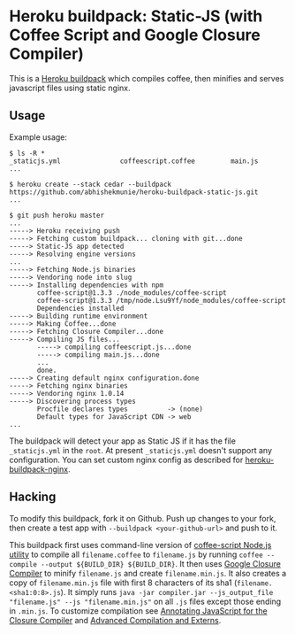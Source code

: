 Heroku buildpack: Static-JS (with Coffee Script and Google Closure Compiler)
=============================================================================

This is a [Heroku buildpack](http://devcenter.heroku.com/articles/buildpack) which compiles coffee, then minifies and serves javascript files using static nginx.

Usage
-----

Example usage:

    $ ls -R *
    _staticjs.yml    	        coffeescript.coffee         main.js
    ...

    $ heroku create --stack cedar --buildpack https://github.com/abhishekmunie/heroku-buildpack-static-js.git
    ...

    $ git push heroku master
    ...
    -----> Heroku receiving push
    -----> Fetching custom buildpack... cloning with git...done
    -----> Static-JS app detected
    -----> Resolving engine versions
    ...
    -----> Fetching Node.js binaries
    -----> Vendoring node into slug
    -----> Installing dependencies with npm
           coffee-script@1.3.3 ./node_modules/coffee-script 
           coffee-script@1.3.3 /tmp/node.Lsu9Yf/node_modules/coffee-script
           Dependencies installed
    -----> Building runtime environment
    -----> Making Coffee...done
    -----> Fetching Closure Compiler...done
    -----> Compiling JS files...
           -----> compiling coffeescript.js...done
           -----> compiling main.js...done
           ...
           done.
    -----> Creating default nginx configuration.done
    -----> Fetching nginx binaries
    -----> Vendoring nginx 1.0.14
    -----> Discovering process types
           Procfile declares types          -> (none)
           Default types for JavaScript CDN -> web
    ...

The buildpack will detect your app as Static JS if it has the file `_staticjs.yml` in the `root`. At present `_staticjs.yml` doesn't support any configuration.
You can set custom nginx config as described for [heroku-buildpack-nginx](https://github.com/abhishekmunie/heroku-buildpack-nginx).

Hacking
-------

To modify this buildpack, fork it on Github. Push up changes to your fork, then
create a test app with `--buildpack <your-github-url>` and push to it.

This buildpack first uses command-line version of [coffee-script Node.js utility](http://coffeescript.org/#usage) to compile all `filename.coffee` to `filename.js`
by running `coffee --compile --output ${BUILD_DIR} ${BUILD_DIR}`.
It then uses [Google Closure Compiler](https://developers.google.com/closure/compiler/) to minify `filename.js` and create `filename.min.js`.
It also creates a copy of `filename.min.js` file with first 8 characters of its sha1 (`filename.<sha1:0:8>.js`).
It simply runs `java -jar compiler.jar --js_output_file "filename.js" --js "filename.min.js"` on all `.js` files except those ending in `.min.js`.
To customize compilation see [Annotating JavaScript for the Closure Compiler](https://developers.google.com/closure/compiler/docs/js-for-compiler) 
and [Advanced Compilation and Externs](https://developers.google.com/closure/compiler/docs/api-tutorial3).
